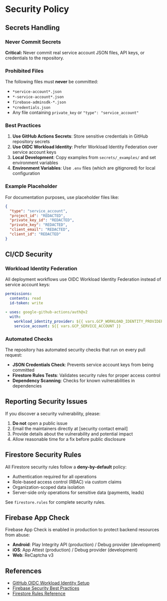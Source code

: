 # Security Policy

## Secrets Handling

### Never Commit Secrets

**Critical:** Never commit real service account JSON files, API keys, or credentials to the repository.

### Prohibited Files

The following files must **never** be committed:
- `*service-account*.json`
- `*-service-account*.json`
- `firebase-adminsdk-*.json`
- `*credentials.json`
- Any file containing `private_key` or `"type": "service_account"`

### Best Practices

1. **Use GitHub Actions Secrets**: Store sensitive credentials in GitHub repository secrets
2. **Use OIDC Workload Identity**: Prefer Workload Identity Federation over service account keys
3. **Local Development**: Copy examples from `secrets/_examples/` and set environment variables
4. **Environment Variables**: Use `.env` files (which are gitignored) for local configuration

### Example Placeholder

For documentation purposes, use placeholder files like:

```json
{
  "type": "service_account",
  "project_id": "REDACTED",
  "private_key_id": "REDACTED",
  "private_key": "REDACTED",
  "client_email": "REDACTED",
  "client_id": "REDACTED"
}
```

## CI/CD Security

### Workload Identity Federation

All deployment workflows use OIDC Workload Identity Federation instead of service account keys:

```yaml
permissions:
  contents: read
  id-token: write

- uses: google-github-actions/auth@v2
  with:
    workload_identity_provider: ${{ vars.GCP_WORKLOAD_IDENTITY_PROVIDER }}
    service_account: ${{ vars.GCP_SERVICE_ACCOUNT }}
```

### Automated Checks

The repository has automated security checks that run on every pull request:
- **JSON Credentials Check**: Prevents service account keys from being committed
- **Firestore Rules Tests**: Validates security rules for proper access control
- **Dependency Scanning**: Checks for known vulnerabilities in dependencies

## Reporting Security Issues

If you discover a security vulnerability, please:

1. **Do not** open a public issue
2. Email the maintainers directly at [security contact email]
3. Provide details about the vulnerability and potential impact
4. Allow reasonable time for a fix before public disclosure

## Firestore Security Rules

All Firestore security rules follow a **deny-by-default** policy:
- Authentication required for all operations
- Role-based access control (RBAC) via custom claims
- Organization-scoped data isolation
- Server-side only operations for sensitive data (payments, leads)

See `firestore.rules` for complete security rules.

## Firebase App Check

Firebase App Check is enabled in production to protect backend resources from abuse:
- **Android**: Play Integrity API (production) / Debug provider (development)
- **iOS**: App Attest (production) / Debug provider (development)
- **Web**: ReCaptcha v3

## References

- [GitHub OIDC Workload Identity Setup](docs/ops/gcp-workload-identity-setup.md)
- [Firebase Security Best Practices](https://firebase.google.com/docs/rules/best-practices)
- [Firestore Rules Reference](https://firebase.google.com/docs/firestore/security/rules-structure)
